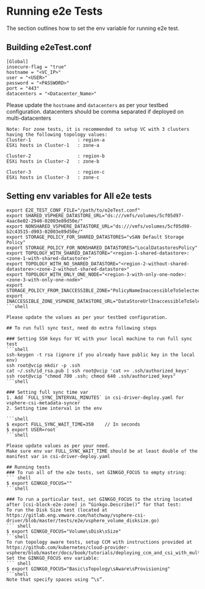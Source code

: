 # Running e2e Tests

The section outlines how to set the env variable for running e2e test.

## Building e2eTest.conf

```shell
[Global]
insecure-flag = "true"
hostname = "<VC_IP>"
user = "<USER>"
password = "<PASSWORD>"
port = "443"
datacenters = "<Datacenter_Name>"
```

Please update the `hostname` and `datacenters` as per your testbed configuration.
datacenters should be comma separated if deployed on multi-datacenters

```shell
Note: For zone tests, it is recommended to setup VC with 3 clusters having the following topology values:
Cluster-1                 : region-a
ESXi hosts in Cluster-1   : zone-a

Cluster-2                 : region-b
ESXi hosts in Cluster-2   : zone-b

Cluster-3                 : region-c
ESXi hosts in Cluster-3   : zone-c
```

## Setting env variables for All e2e tests

```shell
export E2E_TEST_CONF_FILE="/path/to/e2eTest.conf"
export SHARED_VSPHERE_DATASTORE_URL="ds:///vmfs/volumes/5cf05d97-4aac6e02-2940-02003e89d50e/"
export NONSHARED_VSPHERE_DATASTORE_URL="ds:///vmfs/volumes/5cf05d98-b2c43515-d903-02003e89d50e/"
export STORAGE_POLICY_FOR_SHARED_DATASTORES="vSAN Default Storage Policy"
export STORAGE_POLICY_FOR_NONSHARED_DATASTORES="LocalDatastoresPolicy"
export TOPOLOGY_WITH_SHARED_DATASTORE="<region-1-shared-datastore>:<zone-1-with-shared-datastore>"
export TOPOLOGY_WITH_NO_SHARED_DATASTORE="<region-2-without-shared-datastore>:<zone-2-without-shared-datastore>"
export TOPOLOGY_WITH_ONLY_ONE_NODE="<region-3-with-only-one-node>:<zone-3-with-only-one-node>"
export STORAGE_POLICY_FROM_INACCESSIBLE_ZONE="PolicyNameInaccessibleToSelectedTopologyValues"
export INACCESSIBLE_ZONE_VSPHERE_DATASTORE_URL="DataStoreUrlInaccessibleToSelectedTopologyValues"
```shell

Please update the values as per your testbed configuration.

## To run full sync test, need do extra following steps

### Setting SSH keys for VC with your local machine to run full sync test
```shell
ssh-keygen -t rsa (ignore if you already have public key in the local env)
ssh root@vcip mkdir -p .ssh
cat ~/.ssh/id_rsa.pub | ssh root@vcip 'cat >> .ssh/authorized_keys'
ssh root@vcip "chmod 700 .ssh; chmod 640 .ssh/authorized_keys"
```shell

### Setting full sync time var
1. Add `FULL_SYNC_INTERVAL_MINUTES` in csi-driver-deploy.yaml for vsphere-csi-metadata-syncer
2. Setting time interval in the env

```shell
$ export FULL_SYNC_WAIT_TIME=350    // In seconds
$ export USER=root
```shell

Please update values as per your need.
Make sure env var FULL_SYNC_WAIT_TIME should be at least double of the manifest var in csi-driver-deploy.yaml

## Running tests
### To run all of the e2e tests, set GINKGO_FOCUS to empty string:
``` shell
$ export GINKGO_FOCUS=""
```shell

### To run a particular test, set GINKGO_FOCUS to the string located after [csi-block-e2e-zone] in “Ginkgo.Describe()” for that test:
To run the Disk Size test (located at https://gitlab.eng.vmware.com/hatchway/vsphere-csi-driver/blob/master/tests/e2e/vsphere_volume_disksize.go)
``` shell
$ export GINKGO_FOCUS="Volume\sDisk\sSize"
```shell
To run topology aware tests, setup CCM with instructions provided at https://github.com/kubernetes/cloud-provider-vsphere/blob/master/docs/book/tutorials/deploying_ccm_and_csi_with_multi_dc_vc_aka_zones.md
Set the GINKGO_FOCUS env variable:
``` shell
$ export GINKGO_FOCUS="Basic\sTopology\sAware\sProvisioning"
```shell
Note that specify spaces using “\s”.
